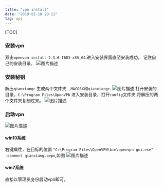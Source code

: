 ```yaml
---
title: "vpn install"
date: "2019-01-18 20:11"
tag: ops
---
```


[TOC]

### 安装vpn

双击`openvpn-install-2.3.6-I603-x86_64`.进入安装界面直至安装成功。
记住自己的安装目录。
![图片描述](https://pic.fenghong.tech/tapd_23280401_base64_1547807430_68.png)

### 安装秘钥

解压`qianxiangc`
生成两个文件夹`__MACOSX`和`qianxiangc`.
![图片描述](https://pic.fenghong.tech/tapd_23280401_base64_1547807282_69.png)
打开安装的目录。`C:\Program Files\OpenVPN`
进入安装目录，打开`config`文件夹,将解压的两个文件夹复制过来。
![图片描述](https://pic.fenghong.tech/tapd_23280401_base64_1547807545_100.png)

### 启动vpn

![图片描述](https://pic.fenghong.tech/tapd_23280401_base64_1547807627_27.png)

#### win10系统

右键属性，在目标的位置 `"C:\Program Files\OpenVPN\bin\openvpn-gui.exe" --connect qianxiang.ovpn`,如图
![图片描述](https://pic.fenghong.tech/tapd_23280401_base64_1547807698_66.png)

#### win7系统

直接以管理员身份启动vpn即可。

